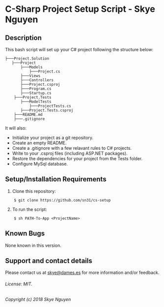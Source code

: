 # C-Sharp Project Setup Script - Skye Nguyen

## Description

This bash script will set up your C# project following the structure below:
```
├───Project.Solution
   ├───Project
       ├───Models
           ├───Project.cs
       ├───Views
       ├───Controllers
       ├───Project.csproj
       ├───Program.cs
       ├───Startup.cs
    ├───Project.Tests
       ├───ModelTests
           ├───ProjectTests.cs
       ├───Project.Tests.csproj
    ├───README.md
    ├───.gitignore
```
It will also:
* Initialize your project as a git repository.
* Create an empty README.
* Create a .gitignore with a few relavant rules to C# projects. 
* Write to your .csproj files (including ASP.NET packages).
* Restore the dependencies for your project from the Tests folder.
* Configure MySql database.

## Setup/Installation Requirements

1. Clone this repository:
```
    $ git clone https://github.com/sn31/cs-setup
```
2. To run the script:
```
    $ sh PATH-To-App <ProjectName>
```

## Known Bugs

None known in this version.

## Support and contact details

Please contact us at skye@dames.es for more information and/or feedback.


###### License: MIT.

###### Copyright (c) 2018 Skye Nguyen
